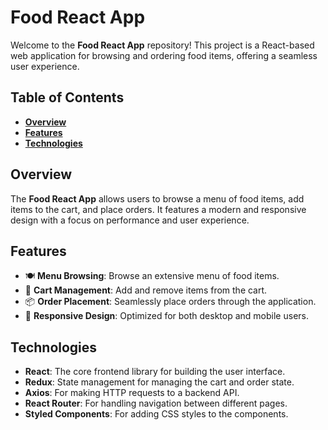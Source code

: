 # **Food React App**

Welcome to the **Food React App** repository! This project is a React-based web application for browsing and ordering food items, offering a seamless user experience.

## **Table of Contents**
- **[Overview](#overview)**
- **[Features](#features)**
- **[Technologies](#technologies)**

## **Overview**
The **Food React App** allows users to browse a menu of food items, add items to the cart, and place orders. It features a modern and responsive design with a focus on performance and user experience.

## **Features**
- 🍽️ **Menu Browsing**: Browse an extensive menu of food items.
- 🛒 **Cart Management**: Add and remove items from the cart.
- 📦 **Order Placement**: Seamlessly place orders through the application.
- 📱 **Responsive Design**: Optimized for both desktop and mobile users.

## **Technologies**
- **React**: The core frontend library for building the user interface.
- **Redux**: State management for managing the cart and order state.
- **Axios**: For making HTTP requests to a backend API.
- **React Router**: For handling navigation between different pages.
- **Styled Components**: For adding CSS styles to the components.
